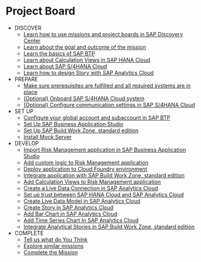 # Project Board

<!-- disco-toc-start -->
- DISCOVER
    - [Learn how to use missions and project boards in SAP Discovery Center](../../documentation/discover/how-to-use-missions) 
    - [Learn about the goal and outcome of the mission](../../documentation/discover/goal-and-outcome-of-mission) <!-- {"label": ["OPTIONAL"],"cardName":"Learn about the goal and outcome of the mission"} -->
    - [Learn the basics of SAP BTP](../../documentation/discover/sap-btp-basics)
    - [Learn about Calculation Views in SAP HANA Cloud](../../documentation/discover/sap-hana-cloud)
    - [Learn about SAP S/4HANA Cloud](../../documentation/discover/sap-s4h)
    - [Learn how to design Story with SAP Analytics Cloud](../../documentation/discover/sap-analytics-cloud)         
- PREPARE
    - [Make sure prerequisites are fulfilled and all required systems are in place](../../documentation/prepare/mission-prerequisites)
    - [(Optional) Onboard SAP S/4HANA Cloud system](../../documentation/prepare/s4hc-onboarding)
    - [(Optional) Configure communication settings in SAP S/4HANA Cloud](../../documentation/prepare/s4hana-cloud-to-btp-connectivity)
- SET UP
    - [Configure your global account and subaccount in SAP BTP](../../documentation/set-up/configure-account)
    - [Set Up SAP Business Application Studio](../../documentation/set-up/BAS)
    - [Set Up SAP Build Work Zone, standard edition](../../documentation/set-up/WZSE)
    - [Install Mock Server](../../documentation/set-up/install-mock-server/)
- DEVELOP
    - [Import Risk Management application in SAP Business Application Studio](../../documentation/develop/open-app-in-BAS)
    - [Add custom logic to Risk Management application](../../documentation/develop/add-custom-logic)
    - [Deploy application to Cloud Foundry environment](../../documentation/develop/deploy-application-cf)
    - [Integrate application with SAP Build Work Zone, standard edition](../../documentation/develop/integrate-SBWZ)
    - [Add Calculation Views to Risk Management application](../../documentation/develop/add-calc-view)
    - [Create a Live Data Connection in SAP Analytics Cloud](../../documentation/develop/create-live-conn)
    - [Set up trust between SAP HANA Cloud and SAP Analytics Cloud](../../documentation/develop/trust-sac-hanaloud-sso)
    - [Create Live Data Model in SAP Analytics Cloud](../../documentation/develop/create-live-data-model-sac)
    - [Create Story in SAP Analytics Cloud](../../documentation/develop/create-story-sac)
    - [Add Bar Chart in SAP Analytics Cloud](../../documentation/develop/add-bar-chart-sac)
    - [Add Time Series Chart In SAP Analytics Cloud](../../documentation/develop/add-timeseries-chart-sac)
    - [Integrate Analytical Stories in SAP Build Work Zone, standard edition](../../documentation/develop/integrate-story-SBWZ)
- COMPLETE
    - [Tell us what do You Think](../../documentation/complete/give-feedback)
    - [Explore similar missions](../../documentation/complete/explore-similar-missions)
    - [Complete the Mission](../../documentation/complete/complete-mission)
<!-- disco-toc-end -->
